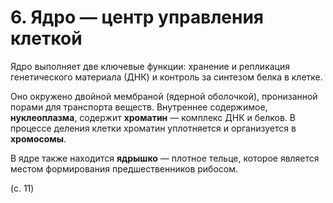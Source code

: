 # 6. Ядро — центр управления клеткой

Ядро выполняет две ключевые функции: хранение и репликация генетического материала (ДНК) и контроль за синтезом белка в клетке.

Оно окружено двойной мембраной (ядерной оболочкой), пронизанной порами для транспорта веществ. Внутреннее содержимое, **нуклеоплазма**, содержит **хроматин** — комплекс ДНК и белков. В процессе деления клетки хроматин уплотняется и организуется в **хромосомы**.

В ядре также находится **ядрышко** — плотное тельце, которое является местом формирования предшественников рибосом.

(с. 11)
